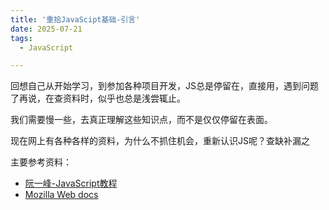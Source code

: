 ```yaml
---
title: '重拾JavaScipt基础-引言'
date: 2025-07-21
tags:
  - JavaScript

---
```


回想自己从开始学习，到参加各种项目开发，JS总是停留在，直接用，遇到问题了再说，在查资料时，似乎也总是浅尝辄止。



我们需要慢一些，去真正理解这些知识点，而不是仅仅停留在表面。


现在网上有各种各样的资料，为什么不抓住机会，重新认识JS呢？查缺补漏之

   
主要参考资料：
- [阮一峰-JavaScript教程](https://www.bookstack.cn/read/javascript-tutorial/docs-preface.md)
- [Mozilla Web docs](https://developer.mozilla.org/zh-CN/docs/Web/JavaScript)